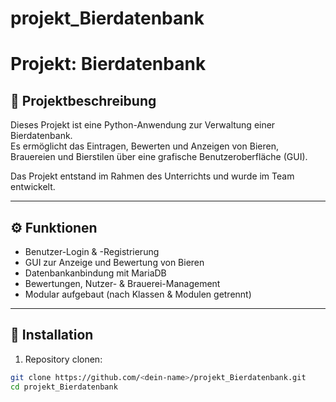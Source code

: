 # projekt_Bierdatenbank
# Projekt: Bierdatenbank

## 📝 Projektbeschreibung

Dieses Projekt ist eine Python-Anwendung zur Verwaltung einer Bierdatenbank.  
Es ermöglicht das Eintragen, Bewerten und Anzeigen von Bieren, Brauereien und Bierstilen über eine grafische Benutzeroberfläche (GUI).

Das Projekt entstand im Rahmen des Unterrichts und wurde im Team entwickelt.

---

## ⚙️ Funktionen

- Benutzer-Login & -Registrierung
- GUI zur Anzeige und Bewertung von Bieren
- Datenbankanbindung mit MariaDB
- Bewertungen, Nutzer- & Brauerei-Management
- Modular aufgebaut (nach Klassen & Modulen getrennt)

---

## 🧪 Installation

1. Repository clonen:

```bash
git clone https://github.com/<dein-name>/projekt_Bierdatenbank.git
cd projekt_Bierdatenbank
